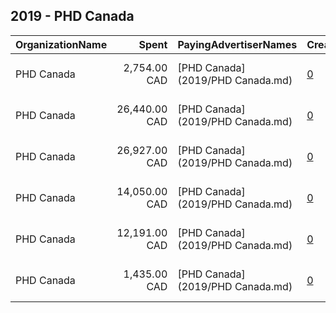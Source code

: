 ## 2019 - PHD Canada 
|OrganizationName|Spent|PayingAdvertiserNames|CreativeUrls|Impressions|Genders|AgeBrackets|CountryCodes|BillingAddresses|CandidateBallotInformation|
|:---|---:|:---|:---|---:|:---|:---|:---|:---|:---|
|PHD Canada|2,754.00 CAD|[PHD Canada](2019/PHD Canada.md)|[0](https://www.snap.com/political-ads/asset/46aa4f76bbb1d447ce00ce17fcf1e22055c7f28da29ee6b19a6bcde0a2552ebf?mediaType=mp4)|1,390,954||19-34|canada|"96 Spadina Avenue, Suite 700,Toronto,M5V2J6,CA"||
|PHD Canada|26,440.00 CAD|[PHD Canada](2019/PHD Canada.md)|[0](https://www.snap.com/political-ads/asset/6c75bbe8f906a9bb92bd931d5a9bdaf16cb410a3ead5ac9fdf20dfd2572b8c14?mediaType=mp4)|13,189,914||19-34|canada|"96 Spadina Avenue, Suite 700,Toronto,M5V2J6,CA"||
|PHD Canada|26,927.00 CAD|[PHD Canada](2019/PHD Canada.md)|[0](https://www.snap.com/political-ads/asset/b3c3d9eb9001158664eb6b5e5df00a964e2ac4acd9a7dcb48e43fdc6439df536?mediaType=mp4)|13,426,964||19-34|canada|"96 Spadina Avenue, Suite 700,Toronto,M5V2J6,CA"||
|PHD Canada|14,050.00 CAD|[PHD Canada](2019/PHD Canada.md)|[0](https://www.snap.com/political-ads/asset/2b864594c4fa9c9230cf031b43bcac0f3c0d8e46fe6c148aef028345538f91a1?mediaType=mp4)|7,037,018||19-34|canada|"96 Spadina Avenue, Suite 700,Toronto,M5V2J6,CA"||
|PHD Canada|12,191.00 CAD|[PHD Canada](2019/PHD Canada.md)|[0](https://www.snap.com/political-ads/asset/2cc31e987cc2b2bc16231beae843f9b9e864a0bf454a6d45982bbc8ad2c03353?mediaType=mp4)|6,105,137||19-34|canada|"96 Spadina Avenue, Suite 700,Toronto,M5V2J6,CA"||
|PHD Canada|1,435.00 CAD|[PHD Canada](2019/PHD Canada.md)|[0](https://www.snap.com/political-ads/asset/15e6c57b45fcb4116fa40a7a0e0b0e7eaea16b5359912cd79d8b0308c30cde41?mediaType=mp4)|735,567||19-34|canada|"96 Spadina Avenue, Suite 700,Toronto,M5V2J6,CA"||
